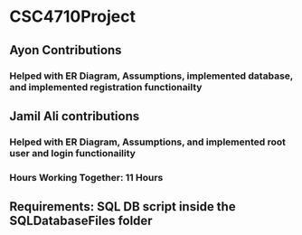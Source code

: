 # CSC4710Project

## Ayon Contributions
### Helped with ER Diagram, Assumptions, implemented database, and implemented registration functionailty 

## Jamil Ali contributions
### Helped with ER Diagram, Assumptions, and implemented root user and login functionaility

### Hours Working Together: 11 Hours

## Requirements: SQL DB script inside the SQLDatabaseFiles folder